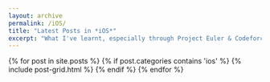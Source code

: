 ```yaml
---
layout: archive
permalink: /iOS/
title: "Latest Posts in *iOS*"
excerpt: "What I've learnt, especially through Project Euler & Codeforce"
---
```


<div class="tiles">
{% for post in site.posts %}
	{% if post.categories contains 'ios' %}
		{% include post-grid.html %}
	{% endif %}
{% endfor %}
</div><!-- /.tiles -->
